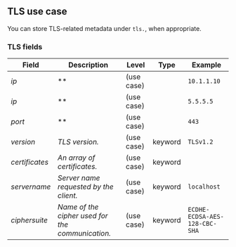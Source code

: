 ## TLS use case

You can store TLS-related metadata under `tls.`, when appropriate.


### <a name="tls"></a> TLS fields


| Field  | Description  | Level  | Type  | Example  |
|---|---|---|---|---|
| <a name="ip"></a>*ip* | ** | (use case) |  | `10.1.1.10` |
| <a name="ip"></a>*ip* | ** | (use case) |  | `5.5.5.5` |
| <a name="port"></a>*port* | ** | (use case) |  | `443` |
| <a name="version"></a>*version* | *TLS version.<br/>* | (use case) | keyword | `TLSv1.2` |
| <a name="certificates"></a>*certificates* | *An array of certificates.<br/>* | (use case) | keyword |  |
| <a name="servername"></a>*servername* | *Server name requested by the client.<br/>* | (use case) | keyword | `localhost` |
| <a name="ciphersuite"></a>*ciphersuite* | *Name of the cipher used for the communication.<br/>* | (use case) | keyword | `ECDHE-ECDSA-AES-128-CBC-SHA` |



